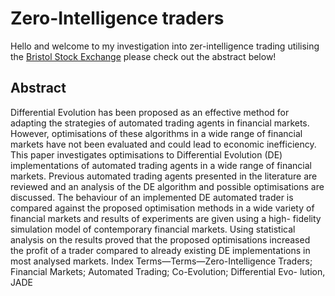 # Zero-Intelligence traders
Hello and welcome to my investigation into zer-intelligence trading utilising the [Bristol Stock Exchange](https://github.com/davecliff/BristolStockExchange) please check out the abstract below!

## Abstract

Differential Evolution has been proposed as an
effective method for adapting the strategies of automated trading
agents in financial markets. However, optimisations of these
algorithms in a wide range of financial markets have not
been evaluated and could lead to economic inefficiency. This
paper investigates optimisations to Differential Evolution (DE)
implementations of automated trading agents in a wide range of
financial markets. Previous automated trading agents presented
in the literature are reviewed and an analysis of the DE algorithm
and possible optimisations are discussed. The behaviour of an
implemented DE automated trader is compared against the
proposed optimisation methods in a wide variety of financial
markets and results of experiments are given using a high-
fidelity simulation model of contemporary financial markets.
Using statistical analysis on the results proved that the proposed
optimisations increased the profit of a trader compared to already
existing DE implementations in most analysed markets.
Index Terms—Terms—Zero-Intelligence Traders; Financial
Markets; Automated Trading; Co-Evolution; Differential Evo-
lution, JADE
